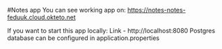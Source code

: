 #Notes app
You can see working app on: https://notes-notes-feduuk.cloud.okteto.net

If you want to start this app locally: 
Link - http://localhost:8080
Postgres database can be configured in application.properties